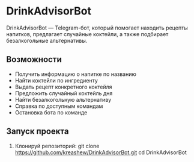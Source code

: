 # DrinkAdvisorBot

DrinkAdvisorBot — Telegram-бот, который помогает находить рецепты напитков, предлагает случайные коктейли, а также подбирает безалкогольные альтернативы.

## Возможности

- Получить информацию о напитке по названию
- Найти коктейли по ингредиенту
- Выдать рецепт конкретного коктейля
- Предложить случайный коктейль дня
- Найти безалкогольную альтернативу
- Справка по доступным командам
- Остановка бота по команде

## Запуск проекта

1. Клонируй репозиторий:
git clone https://github.com/kreashew/DrinkAdvisorBot.git
cd DrinkAdvisorBot

